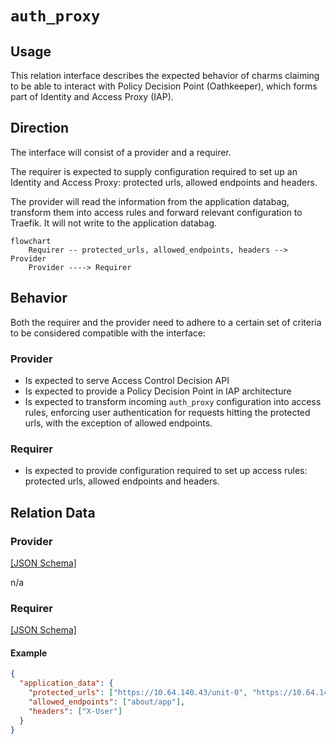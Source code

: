 # `auth_proxy`

## Usage

This relation interface describes the expected behavior of charms claiming to be able to interact with Policy Decision Point (Oathkeeper), which forms part of Identity and Access Proxy (IAP).

## Direction

The interface will consist of a provider and a requirer.

The requirer is expected to supply configuration required to set up an Identity and Access Proxy: protected urls, allowed endpoints and headers.

The provider will read the information from the application databag, transform them into access rules and forward relevant configuration to Traefik. It will not write to the application databag.

```mermaid
flowchart
    Requirer -- protected_urls, allowed_endpoints, headers --> Provider
    Provider ----> Requirer
```

## Behavior

Both the requirer and the provider need to adhere to a certain set of criteria to be considered compatible with the interface:

### Provider

- Is expected to serve Access Control Decision API
- Is expected to provide a Policy Decision Point in IAP architecture
- Is expected to transform incoming `auth_proxy` configuration into access rules, enforcing user authentication for requests hitting the protected urls, with the exception of allowed endpoints.

### Requirer

- Is expected to provide configuration required to set up access rules: protected urls, allowed endpoints and headers.

## Relation Data

### Provider

[\[JSON Schema\]](./schemas/provider.json)

n/a

### Requirer

[\[JSON Schema\]](./schemas/requirer.json)


#### Example

```json
{
  "application_data": {
    "protected_urls": ["https://10.64.140.43/unit-0", "https://10.64.140.43/unit-1"],
    "allowed_endpoints": ["about/app"],
    "headers": ["X-User"]
  }
}
```
